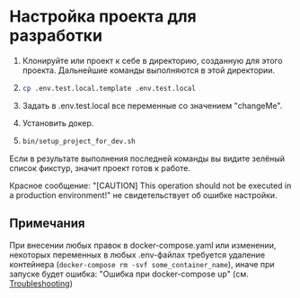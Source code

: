 # Настройка проекта для разработки


1. Клонируйте или проект к себе в директорию, созданную для этого проекта. Дальнейшие команды выполняются в этой директории.
2. 
    ```bash
    cp .env.test.local.template .env.test.local
    ```
3. Задать в .env.test.local все переменные со значением "changeMe".  

4. Установить докер.
5. 
    ```bash
    bin/setup_project_for_dev.sh
    ```

Если в результате выполнения последней команды вы видите зелёный список фикстур, значит проект готов к работе.

Красное сообщение: "[CAUTION] This operation should not be executed in a production environment!" не свидетельствует об ошибке настройки.

## Примечания
При внесении любых правок в docker-compose.yaml или изменении, некоторых переменных в любых .env-файлах требуется удаление контейнера (`docker-compose rm -svf some_container_name`), иначе при запуске будет ошибка: "Ошибка при docker-compose up" (см. [Troubleshooting](Troubleshooting.md))